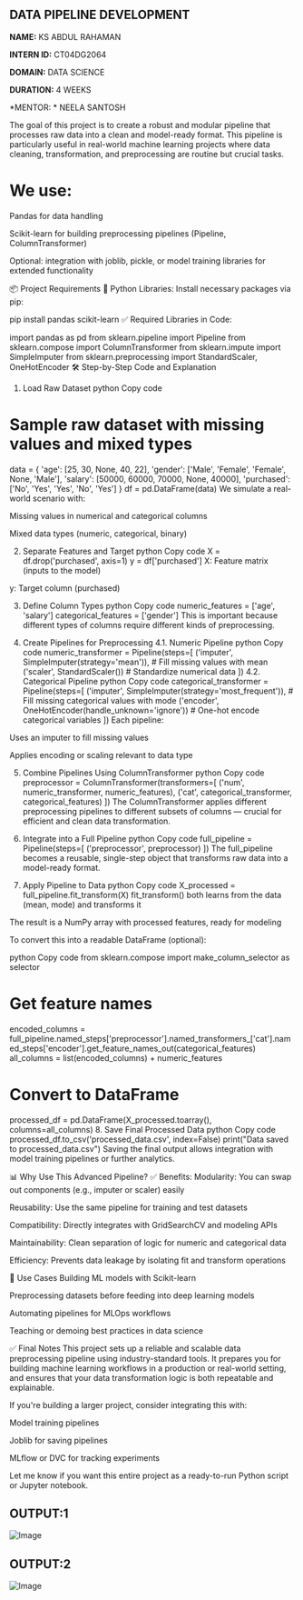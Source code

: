 ## DATA PIPELINE DEVELOPMENT 


**NAME:**  KS ABDUL RAHAMAN 

**INTERN ID:**  CT04DG2064

**DOMAIN:**  DATA SCIENCE 

 **DURATION:** 4 WEEKS

  *MENTOR: *  NEELA SANTOSH


The goal of this project is to create a robust and modular pipeline that processes raw data into a clean and model-ready format. This pipeline is particularly useful in real-world machine learning projects where data cleaning, transformation, and preprocessing are routine but crucial tasks.

# We use:

Pandas for data handling

Scikit-learn for building preprocessing pipelines (Pipeline, ColumnTransformer)

Optional: integration with joblib, pickle, or model training libraries for extended functionality

📦 Project Requirements
🧰 Python Libraries:
Install necessary packages via pip:


pip install pandas scikit-learn
✅ Required Libraries in Code:

import pandas as pd
from sklearn.pipeline import Pipeline
from sklearn.compose import ColumnTransformer
from sklearn.impute import SimpleImputer
from sklearn.preprocessing import StandardScaler, OneHotEncoder
🛠️ Step-by-Step Code and Explanation
1. Load Raw Dataset
python
Copy code
# Sample raw dataset with missing values and mixed types
data = {
    'age': [25, 30, None, 40, 22],
    'gender': ['Male', 'Female', 'Female', None, 'Male'],
    'salary': [50000, 60000, 70000, None, 40000],
    'purchased': ['No', 'Yes', 'Yes', 'No', 'Yes']
}
df = pd.DataFrame(data)
We simulate a real-world scenario with:

Missing values in numerical and categorical columns

Mixed data types (numeric, categorical, binary)

2. Separate Features and Target
python
Copy code
X = df.drop('purchased', axis=1)
y = df['purchased']
X: Feature matrix (inputs to the model)

y: Target column (purchased)

3. Define Column Types
python
Copy code
numeric_features = ['age', 'salary']
categorical_features = ['gender']
This is important because different types of columns require different kinds of preprocessing.

4. Create Pipelines for Preprocessing
4.1. Numeric Pipeline
python
Copy code
numeric_transformer = Pipeline(steps=[
    ('imputer', SimpleImputer(strategy='mean')),        # Fill missing values with mean
    ('scaler', StandardScaler())                        # Standardize numerical data
])
4.2. Categorical Pipeline
python
Copy code
categorical_transformer = Pipeline(steps=[
    ('imputer', SimpleImputer(strategy='most_frequent')),  # Fill missing categorical values with mode
    ('encoder', OneHotEncoder(handle_unknown='ignore'))    # One-hot encode categorical variables
])
Each pipeline:

Uses an imputer to fill missing values

Applies encoding or scaling relevant to data type

5. Combine Pipelines Using ColumnTransformer
python
Copy code
preprocessor = ColumnTransformer(transformers=[
    ('num', numeric_transformer, numeric_features),
    ('cat', categorical_transformer, categorical_features)
])
The ColumnTransformer applies different preprocessing pipelines to different subsets of columns — crucial for efficient and clean data transformation.

6. Integrate into a Full Pipeline
python
Copy code
full_pipeline = Pipeline(steps=[
    ('preprocessor', preprocessor)
])
The full_pipeline becomes a reusable, single-step object that transforms raw data into a model-ready format.

7. Apply Pipeline to Data
python
Copy code
X_processed = full_pipeline.fit_transform(X)
fit_transform() both learns from the data (mean, mode) and transforms it

The result is a NumPy array with processed features, ready for modeling

To convert this into a readable DataFrame (optional):

python
Copy code
from sklearn.compose import make_column_selector as selector

# Get feature names
encoded_columns = full_pipeline.named_steps['preprocessor'].named_transformers_['cat'].named_steps['encoder'].get_feature_names_out(categorical_features)
all_columns = list(encoded_columns) + numeric_features

# Convert to DataFrame
processed_df = pd.DataFrame(X_processed.toarray(), columns=all_columns)
8. Save Final Processed Data
python
Copy code
processed_df.to_csv('processed_data.csv', index=False)
print("Data saved to processed_data.csv")
Saving the final output allows integration with model training pipelines or further analytics.

📊 Why Use This Advanced Pipeline?
✅ Benefits:
Modularity: You can swap out components (e.g., imputer or scaler) easily

Reusability: Use the same pipeline for training and test datasets

Compatibility: Directly integrates with GridSearchCV and modeling APIs

Maintainability: Clean separation of logic for numeric and categorical data

Efficiency: Prevents data leakage by isolating fit and transform operations

🧠 Use Cases
Building ML models with Scikit-learn

Preprocessing datasets before feeding into deep learning models

Automating pipelines for MLOps workflows

Teaching or demoing best practices in data science

✅ Final Notes
This project sets up a reliable and scalable data preprocessing pipeline using industry-standard tools. It prepares you for building machine learning workflows in a production or real-world setting, and ensures that your data transformation logic is both repeatable and explainable.

If you're building a larger project, consider integrating this with:

Model training pipelines

Joblib for saving pipelines

MLflow or DVC for tracking experiments

Let me know if you want this entire project as a ready-to-run Python script or Jupyter notebook.

## OUTPUT:1
![Image](https://github.com/user-attachments/assets/2c1a69a6-4a34-4384-8d00-9680f433c298)

## OUTPUT:2

![Image](https://github.com/user-attachments/assets/3f8050e2-13d5-4c34-b36b-71bc4f39fbf7)




